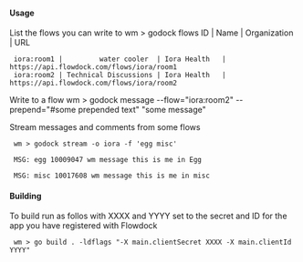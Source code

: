 #### Usage

List the flows you can write to
     wm > godock flows
             ID	|                 Name	| Organization	| URL

     iora:room1	|         water cooler	| Iora Health	| https://api.flowdock.com/flows/iora/room1
     iora:room2	| Technical Discussions	| Iora Health	| https://api.flowdock.com/flows/iora/room2

Write to a flow
     wm > godock message --flow="iora:room2" --prepend="#some prepended text" "some message"

Stream messages and comments from some flows

     wm > godock stream -o iora -f 'egg misc'
     
     MSG: egg 10009047 wm message this is me in Egg
     
     MSG: misc 10017608 wm message this is me in misc

#### Building

To build run as follos with XXXX and YYYY set to the secret and ID for the app you have registered with Flowdock

     wm > go build . -ldflags "-X main.clientSecret XXXX -X main.clientId YYYY"
